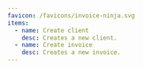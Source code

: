 ```yaml
---
favicon: /favicons/invoice-ninja.svg
items:
  - name: Create client
    desc: Creates a new client.
  - name: Create invoice
    desc: Creates a new invoice.
---
```


<script setup>
  import CustomListing from '../../components/CustomListing.vue'
</script>

<CustomListing />
